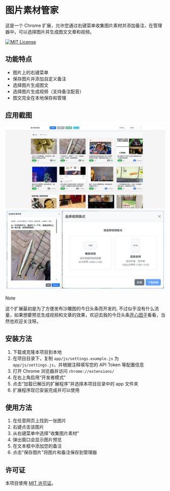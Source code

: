 # 图片素材管家

这是一个 Chrome 扩展，允许您通过右键菜单收集图片素材并添加备注，在管理器中，可以选择图片并生成图文文章和视频。

[![MIT License](https://img.shields.io/badge/License-MIT-green.svg)](./LICENSE)

## 功能特点

- 图片上的右键菜单
- 保存图片并添加自定义备注
- 选择图片生成图文
- 选择图片生成视频（支持备注配音）
- 图文完全在本地保存和管理

## 应用截图

![gallery](./screenshots/gallery.png)
![generator](./screenshots/generator.png)

> [!NOTE]  
> 这个扩展最初是为了方便发布沙雕图的今日头条而开发的, 不过似乎没有什么流量，如果想要预览生成视频和文章的效果，欢迎去我的今日头条[开心团子](https://www.toutiao.com/c/user/token/MS4wLjABAAAA0KWOA0eO3n6L55viV0N43QnxivKLqdSqIhU7MOPu1Lw/)看看，当然也欢迎关注呀。

## 安装方法

1. 下载或克隆本项目到本地  
2. 在项目目录下，复制 `app/js/settings.example.js` 为 `app/js/settings.js`，并根据注释填写您的 API Token 等配置信息  
3. 打开 Chrome 浏览器并访问 `chrome://extensions/`  
4. 在右上角启用“开发者模式”  
5. 点击“加载已解压的扩展程序”并选择本项目目录中的 app 文件夹 
6. 扩展程序现已安装完成并可以使用

## 使用方法

1. 在任意网页上找到一张图片
2. 右键点击该图片
3. 从右键菜单中选择"收集图片素材"
4. 弹出窗口会显示图片预览
5. 在文本框中添加您的备注
6. 点击"保存图片"将图片和备注保存到管理器

## 许可证

本项目使用 [MIT 许可证](./LICENSE)。
